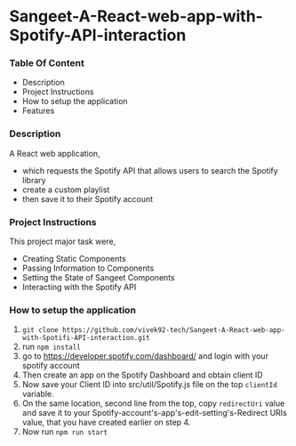 # Sangeet-A-React-web-app-with-Spotify-API-interaction

### Table Of Content

 * Description
 * Project Instructions
 * How to setup the application
 * Features



### Description
A React web application,
 * which requests the Spotify API that allows users to search the Spotify library
 * create a custom playlist
 * then save it to their Spotify account
 
 ### Project Instructions
 This project major task were,
 * Creating Static Components
 * Passing Information to Components
 * Setting the State of Sangeet Components
 * Interacting with the Spotify API
 
 ### How to setup the application
 1. `git clone https://github.com/vivek92-tech/Sangeet-A-React-web-app-with-Spotifi-API-interaction.git`
 2. run `npm install`
 3. go to https://developer.spotify.com/dashboard/ and login with your spotify account 
 4. Then create an app on the Spotify Dashboard and obtain client ID
 5.  Now save your Client ID into src/util/Spotify.js file on the top `clientId` variable.
 6.  On the same location, second line from the top, copy `redirectUri` value and save it to your Spotify-account's-app's-edit-setting's-Redirect URIs value, that you have created earlier on step 4.
 7. Now run `npm run start`
  
 
 
 
 
